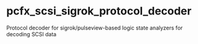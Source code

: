 # pcfx_scsi_sigrok_protocol_decoder
Protocol decoder for sigrok/pulseview-based logic state analyzers for decoding SCSI data
